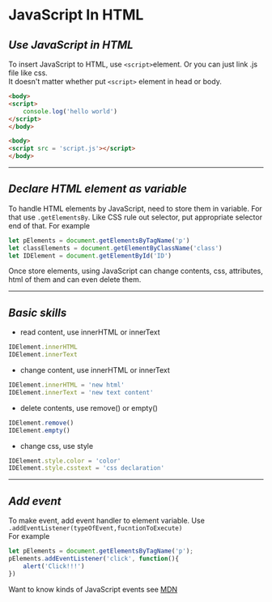 # **JavaScript In HTML**
## *Use JavaScript in HTML*
To insert JavaScript to HTML, use ```<script>```element. Or you can just link .js file like css.   
It doesn't matter whether put ```<script>``` element in head or body.
```html
<body>
<script>
    console.log('hello world')
</script>
</body>
```
```html
<body>
<script src = 'script.js'></script>
</body>
```

---
## *Declare HTML element as variable*
To handle HTML elements by JavaScript, need to store them in variable. For that use ```.getElementsBy```. Like CSS rule out selector, put appropriate selector end of that.
For example
```js
let pElements = document.getElementsByTagName('p')
let classElements = document.getElementByClassName('class')
let IDElement = document.getElementById('ID')
```

Once store elements, using JavaScript can change contents, css, attributes, html of them and can even delete them.

---
## *Basic skills*
- read content, use innerHTML or innerText
```js
IDElement.innerHTML
IDElement.innerText
```
- change content, use innerHTML or innerText
```js
IDElement.innerHTML = 'new html'
IDElement.innerText = 'new text content'
```
- delete contents, use remove() or empty()
```js
IDElement.remove()
IDElement.empty()
```
- change css, use style 
```js
IDElement.style.color = 'color'
IDElement.style.csstext = 'css declaration'
```
---
## *Add event*
To make event, add event handler to element variable. Use ```.addEventListener(typeOfEvent,fucntionToExecute)```   
For example
```js
let pElements = document.getElementsByTagName('p');
pElements.addEventListener('click', function(){
    alert('Click!!!')
})
```

Want to know kinds of JavaScript events see [MDN](https://developer.mozilla.org/en-US/docs/Web/Events)
